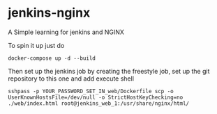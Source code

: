 # jenkins-nginx
A Simple learning for jenkins and NGINX

To spin it up just do
```
docker-compose up -d --build
```
Then set up the jenkins job by creating the freestyle job, set up the git repository to this one and add execute shell
```
sshpass -p YOUR_PASSWORD_SET_IN_web/Dockerfile scp -o UserKnownHostsFile=/dev/null -o StrictHostKeyChecking=no ./web/index.html root@jenkins_web_1:/usr/share/nginx/html/
```
